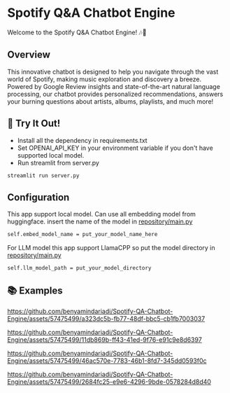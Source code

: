 # Spotify Q&A Chatbot Engine

Welcome to the Spotify Q&A Chatbot Engine! 🎶🤖

## Overview
This innovative chatbot is designed to help you navigate through the vast world of Spotify, making music exploration 
and discovery a breeze. Powered by Google Review insights and state-of-the-art natural language processing, 
our chatbot provides personalized recommendations, answers your burning questions about artists, albums, playlists, 
and much more!

## 🚀 Try It Out!
- Install all the dependency in requirements.txt
- Set OPENAI_API_KEY in your environment variable if you don't have supported local model.
- Run streamlit from server.py
```bash
streamlit run server.py
```

## Configuration
This app support local model. 
Can use all embedding model from huggingface.
insert the name of the model in [repository/main.py](https://github.com/benyamindariadi/Spotify-QA-Chatbot-Engine/blob/e6f48ce8e16096e1c783d70ac068814e4ddb5d1c/repository/main.py#L15)
```bash
self.embed_model_name = put_your_model_name_here
```
For LLM model this app support LlamaCPP so put the model directory in [repository/main.py](https://github.com/benyamindariadi/Spotify-QA-Chatbot-Engine/blob/e6f48ce8e16096e1c783d70ac068814e4ddb5d1c/repository/main.py#L18C9-L18C73)
```bash
self.llm_model_path = put_your_model_directory
```

## 📚 Examples
https://github.com/benyamindariadi/Spotify-QA-Chatbot-Engine/assets/57475499/a323dc5b-fb77-48df-bbc5-cb1fb7003037

https://github.com/benyamindariadi/Spotify-QA-Chatbot-Engine/assets/57475499/11db869b-ff43-41ed-9f76-e91c9e8d6397

https://github.com/benyamindariadi/Spotify-QA-Chatbot-Engine/assets/57475499/46ac570e-7783-46b1-8fd7-345dd0593f0c

https://github.com/benyamindariadi/Spotify-QA-Chatbot-Engine/assets/57475499/2684fc25-e9e6-4296-9bde-0578284d8d40
